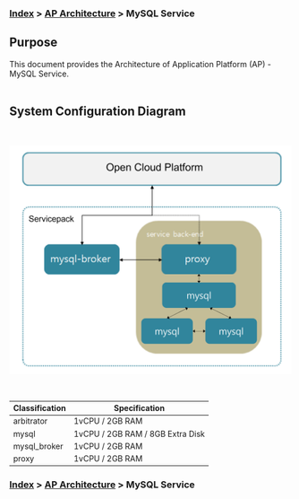 ### [Index](https://github.com/PaaS-TA/Guide-eng/blob/master/README.md) > [AP Architecture](../README.md) > MySQL Service

## Purpose
This document provides the Architecture of Application Platform (AP) - MySQL Service.
<br><br>

## System Configuration Diagram
<br>

![mysql_architecture](./image/mysql_architecture.png)




<br>

| Classification | Specification |
|-------|----|
| arbitrator | 1vCPU / 2GB RAM |
| mysql | 1vCPU / 2GB RAM / 8GB Extra Disk |
| mysql_broker | 1vCPU / 2GB RAM |
| proxy | 1vCPU / 2GB RAM |



### [Index](https://github.com/PaaS-TA/Guide-eng/blob/master/README.md) > [AP Architecture](../README.md) > MySQL Service
